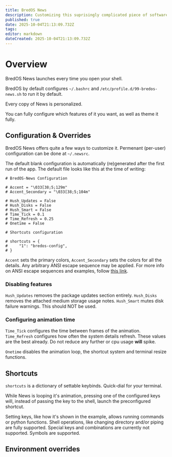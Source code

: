 ```yaml
---
title: BredOS News
description: Customizing this suprisingly complicated piece of software.
published: true
date: 2025-10-04T21:13:09.732Z
tags: 
editor: markdown
dateCreated: 2025-10-04T21:13:09.732Z
---
```


# Overview
BredOS News launches every time you open your shell.

BredOS by default configures `~/.bashrc` and `/etc/profile.d/99-bredos-news.sh` to run it by default.

Every copy of News is personalized.

You can fully configure which features of it you want, as well as theme it fully.

## Configuration & Overrides

BredOS News offers quite a few ways to customize it.
Permenant (per-user) configuration can be done at `~/.newsrc`.

The default blank configuration is automatically (re)generated after the first run of the app.
The default file looks like this at the time of writing:

```
# BredOS-News Configuration

# Accent = "\033[38;5;129m"
# Accent_Secondary = "\033[38;5;104m"

# Hush_Updates = False
# Hush_Disks = False
# Hush_Smart = False
# Time_Tick = 0.1
# Time_Refresh = 0.25
# Onetime = False

# Shortcuts configuration

# shortcuts = {
#     "1": "bredos-config",
# }
```

`Accent` sets the primary colors, `Accent_Secondary` sets the colors for all the details.
Any arbitrary ANSI escape sequence may be applied.
For more info on ANSI escape sequences and examples, follow [this link](https://gist.github.com/fnky/458719343aabd01cfb17a3a4f7296797).

### Disabling features
`Hush_Updates` removes the package updates section entirely.
`Hush_Disks` removes the attached medium storage usage notes.
`Hush_Smart` mutes disk failure warnings. This should NOT be used.

### Configuring animation time
`Time_Tick` configures the time between frames of the animation.
`Time_Refresh` configures how often the system details refresh.
These values are the best already. Do not reduce any further or cpu usage **will** spike.

`Onetime` disables the animation loop, the shortcut system and terminal resize functions.


## Shortcuts
`shortcuts` is a dictionary of settable keybinds. Quick-dial for your terminal.

While News is looping it's animation, pressing one of the configured keys will, instead of passing the key to the shell, launch the preconfigured shortcut. 

Setting keys, like how it's shown in the example, allows running commands or python functions.
Shell operations, like changing directory and/or piping are fully supported.
Special keys and combinations are currently not supported.
Symbols are supported.

## Environment overrides